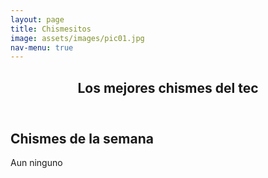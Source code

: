 ```yaml
---
layout: page
title: Chismesitos
image: assets/images/pic01.jpg
nav-menu: true
---
```


<!-- Main -->
<div id="main" class="alt">

<!-- One -->
<section id="one">
	<div class="inner">
		<header class="major">
			<h1>Los mejores chismes del tec</h1>
		</header>

<!-- Content -->
<h2 id="content">Chismes de la semana</h2>
<p>Aun ninguno</p>

</div>
